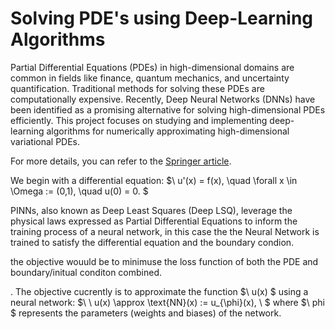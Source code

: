 # Solving PDE's using Deep-Learning Algorithms

Partial Differential Equations (PDEs) in high-dimensional domains are common in fields like finance, quantum mechanics, and uncertainty quantification. Traditional methods for solving these PDEs are computationally expensive. Recently, Deep Neural Networks (DNNs) have been identified as a promising alternative for solving high-dimensional PDEs efficiently. This project focuses on studying and implementing deep-learning algorithms for numerically approximating high-dimensional variational PDEs.
 
For more details, you can refer to the [Springer article](https://link.springer.com/article/10.1007/s40304-018-0127-z).


We begin with a differential equation:
$\ u'(x) = f(x), \quad \forall x \in \Omega := (0,1), \quad u(0) = 0. \$

PINNs, also known as Deep Least Squares (Deep LSQ), leverage the physical laws expressed as Partial Differential Equations to inform the training process of a neural network, in this case the the Neural Network is trained to satisfy the differential equation and the boundary condion.

the objective wouuld be to minimuse the loss function of both the PDE and boundary/initual conditon combined. 

. The objective cucrently is to approximate the function $\  u(x)  \$ using a neural network:
$\ \ u(x) \approx \text{NN}(x) := u_{\phi}(x), \ \$ where $\ phi \$ represents the parameters (weights and biases) of the network.
